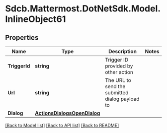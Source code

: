 # Sdcb.Mattermost.DotNetSdk.Model.InlineObject61
## Properties

Name | Type | Description | Notes
------------ | ------------- | ------------- | -------------
**TriggerId** | **string** | Trigger ID provided by other action | 
**Url** | **string** | The URL to send the submitted dialog payload to | 
**Dialog** | [**ActionsDialogsOpenDialog**](ActionsDialogsOpenDialog.md) |  | 

[[Back to Model list]](../README.md#documentation-for-models) [[Back to API list]](../README.md#documentation-for-api-endpoints) [[Back to README]](../README.md)


